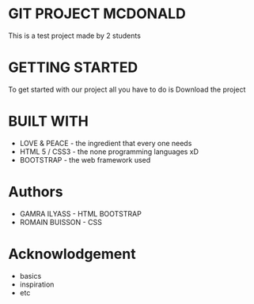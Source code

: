 # GIT PROJECT MCDONALD

This is a test project made by 2 students 

# GETTING STARTED
 To get started with our project all you have to do is 
 Download the project
 
 
# BUILT WITH
- LOVE & PEACE - the ingredient that every one needs
- HTML 5 / CSS3 - the none programming languages xD
- BOOTSTRAP - the web framework used

# Authors
- GAMRA ILYASS - HTML BOOTSTRAP
- ROMAIN BUISSON - CSS

# Acknowlodgement
- basics
- inspiration
- etc
